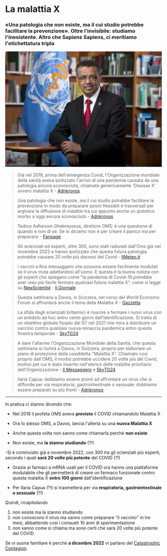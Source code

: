 # La malattia X

### «Una patologia che non esiste, ma il cui studio potrebbe facilitare la prevenzione». Oltre l'invisibile: studiamo l'inesistente. Altro che Sapiens Sapiens, ci meritiamo l'etichettatura tripla

![Malattia X](/img/malattia-x.jpeg)

> Già nel 2018, prima dell'emergenza Covid, l'Organizzazione mondiale della sanità aveva ipotizzato l'arrivo di una pandemia causata da una patologia ancora sconosciuta, chiamata genericamente 'Disease X' ovvero malattia X - [Adnkronos](https://www.adnkronos.com/cronaca/malattia-x-cosa-significa-virus-covid_16cUuNNEsbjwTSNv1Kcgxf)

> Una patologia che non esiste, ma il cui studio potrebbe facilitare la prevenzione in modo da preparare azioni flessibili e trasversali per arginare la diffusione di malattie tra cui appunto anche un ipotetico morbo a oggi ancora sconosciuto - [Adnkronos](https://www.adnkronos.com/cronaca/malattia-x-cosa-significa-virus-covid_16cUuNNEsbjwTSNv1Kcgxf)

> Tedros Adhanom Ghebreyesus, direttore OMS: è una questione di quando e non di se. Se lo diciamo non è per creare il panico ma per prepararsi - [Fanpage](https://www.fanpage.it/innovazione/scienze/malattia-x-qual-e-il-morbo-sconosciuto-dopo-il-covid-che-ora-preoccupa-loms/)

> Gli scienziati ed esperti, oltre 300, sono stati radunati dall'Oms già nel novembre 2022 e hanno ipotizzato che questa futura patologia potrebbe causare 20 volte più decessi del Covid - [ilMeteo.it](https://www.ilmeteo.it/notizie/davos-malattia-x-sar-pi-mortale-del-covid-allarme-per-il-virus-che-ancora-non-esiste-082347)

> i vaccini a Rna messaggero che possono essere facilmente modulati se il virus muta adattandosi all'uomo. E questa è la buona notizia con gli esperti che spiegano come "la pandemia di Covid-19 potrebbe aver reso più facile fermare qualsiasi futura malattia X", come si legge su [NewScientist](https://www.newscientist.com/article/2413011-what-is-disease-x-and-why-is-it-in-the-news/) - [Il Giornale](https://www.ilgiornale.it/news/cronaca-internazionale/non-esiste-spaventa-l-oms-cos-malattia-x-2270291.html)

> Questa settimana a Davos, in Svizzera, nel corso del World Economic Forum si affronterà anche il tema della Malattia X - [Gazzetta](https://www.gazzetta.it/salute/news/storie/17-01-2024/malattia-x-cos-e-sintomi-gravita-e-perche-l-oms-e-preoccupata/malattia-x-cose-e-perche-se-ne-parla.shtml)

> La sfida degli scienziati britannici è riuscire a fermare i nuovi virus con un antidoto ad hoc entro cento giorni dall'identificazione. Si tratta di un obiettivo globale fissato dal G7 nel 2021 che mira a distribuire un vaccino contro qualsiasi nuova minaccia pandemica entro questa finestra temporale - [SkyTG24](https://tg24.sky.it/salute-e-benessere/2024/01/17/malattia-x-covid#12)

> A dare l'allarme l'Organizzazione Mondiale della Sanità, che questa settimana si riunirà a Davos, in Svizzera, proprio per elaborare un piano di protezione dalla cosiddetta "Malattia X". Chiamato così proprio dall'OMS, il morbo potrebbe uccidere 20 volte più del Covid, motivo per cui è stato inserito nell'elenco delle malattie prioritarie dell'Organizzazione - [Il Messaggero](https://www.ilmessaggero.it/schede/malattia_x_cos_e_virus_oms_uccide_venti_volte_piu_del_covid_pandemia-7877198.html) e [SkyTG24](https://tg24.sky.it/salute-e-benessere/2024/01/17/malattia-x-covid#03)

> Ilaria Capua: dobbiamo essere pronti ad affrontare un virus che si diffonde per via respiratoria, gastrointestinale o sessuale: dobbiamo essere preparati su più fronti - [Adnkronos](https://www.adnkronos.com/cronaca/covid-malattia-x-nuova-pandemia-previsione-ilaria-capua_2mIyzj0Ci1Fg0E9f9D2j8N)

---

In pratica ci stanno dicendo che:

- Nel 2018 il profeta OMS aveva **previsto** il COVID chiamandolo Malattia X
- Ora lo stesso OMS, a Davos, lancia l'allerta su una **nuova Malattia X**

- Anche questa volta non sanno come chiamarla perché **non esiste**
- Non esiste, ma **la stanno studiando** (?!)

 -Si è cominciato già a novembre 2022, con 300 tra gli scienziati più esperti, secondo i quali **sarà 20 volte più potente** del COVID (?!)
- Grazie ai farmaci a mRNA usati per il COVID ora hanno una piattaforma modulabile che gli permetterà di creare un farmaco funzionale contro questa malattia X **entro 100 giorni** dall'identificazione

- Per Ilaria Capua (?!) si trasmetterà per via **respiratoria, gastrointestinale o sessuale** (?!)

Quindi, ricapitolando

1. non esiste ma la stanno studiando
2. non conoscono il virus ma sanno come preparare "il vaccino" in tre mesi, abbattendo così i consueti 10 anni di sperimentazione
3. non sanno come si chiama ma sono certi che sarà 20 volte più potente del COVID

Se vi suona familiare è perché **a dicembre 2022** vi parlavo del [Catastrophic Contagion](https://t.me/yuridiprodo/27).